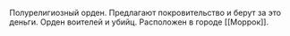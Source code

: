 
Полурелигиозный орден. 
Предлагают покровительство и берут за это деньги. Орден воителей и убийц. 
Расположен в городе [[Моррок]].